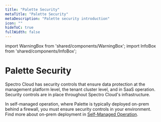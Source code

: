 ```yaml
---
title: "Palette Security"
metaTitle: "Palette Security"
metaDescription: "Palette security introduction"
icon: ""
hideToC: true
fullWidth: false
---
```


import WarningBox from 'shared/components/WarningBox';
import InfoBox from 'shared/components/InfoBox';


# Palette Security

Spectro Cloud has security controls that ensure data protection at the management platform level, the tenant cluster level, and in SaaS operation. Security controls are in place throughout Spectro Cloud's infrastructure.

In self-managed operation, where Palette is typically deployed on-prem behind a firewall, you must ensure security controls in your environment. Find more about on-prem deployment in [Self-Managed Operation](/security/self-managed-operation).
<br />
